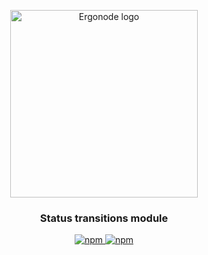 
<p align="center">
  <a href="https://ergonode.com" rel="noopener noreferrer">
    <img width="300" src="https://ergonode.com/img/logo-dark.svg" alt="Ergonode logo">
  </a>
</p>
<h3 align="center">Status transitions module</h3>
<p align="center">
  <a href="https://www.npmjs.com/package/@ergonode/status-transitions">
    <img alt="npm" src="https://img.shields.io/npm/v/@ergonode/status-transitions">
  </a>
  <a href="https://www.npmjs.com/package/@ergonode/status-transitions">
    <img alt="npm" src="https://img.shields.io/npm/l/@ergonode/status-transitions">
  </a>
</p>
<br>